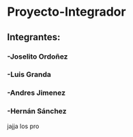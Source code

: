 # Proyecto-Integrador
## Integrantes:
### -Joselito Ordoñez
### -Luis Granda 
### -Andres Jimenez 
### -Hernán Sánchez 
jajja los pro 
